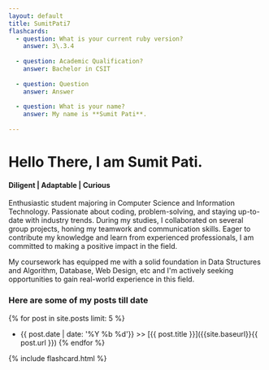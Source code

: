 ```yaml
---
layout: default
title: SumitPati7
flashcards: 
  - question: What is your current ruby version?
    answer: 3\.3.4
            
  - question: Academic Qualification?
    answer: Bachelor in CSIT
            
  - question: Question
    answer: Answer
            
  - question: What is your name?
    answer: My name is **Sumit Pati**.
            
---
```

# Hello There, I am Sumit Pati.

#### Diligent | Adaptable | Curious
Enthusiastic student majoring in Computer Science and Information Technology. Passionate about coding, problem-solving, and staying up-to-date with industry trends. During my studies, I collaborated on several group projects, honing my teamwork and communication skills. Eager to contribute my knowledge and learn from experienced professionals, I am committed to making a positive impact in the field.

My coursework has equipped me with a solid foundation in Data Structures and Algorithm, Database, Web Design, etc and I'm actively seeking opportunities to gain real-world experience in this field.

### Here are some of my posts till date 

{% for post in site.posts limit: 5 %}
  * {{ post.date | date: '%Y %b %d'}} >> [{{ post.title }}]({{site.baseurl}}{{ post.url }})
{% endfor %}

{% include flashcard.html %}
      